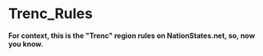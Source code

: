 # Trenc_Rules
<b>For context, this is the "Trenc" region rules on NationStates.net, so, now you know.</B>
